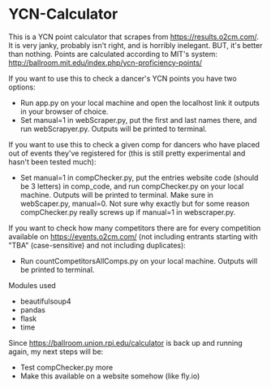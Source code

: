 # YCN-Calculator
This is a YCN point calculator that scrapes from https://results.o2cm.com/. It is very janky, probably isn't right, and is horribly inelegant. BUT, it's better than nothing. Points are calculated according to MIT's system: http://ballroom.mit.edu/index.php/ycn-proficiency-points/

If you want to use this to check a dancer's YCN points you have two options:
- Run app.py on your local machine and open the localhost link it outputs in your browser of choice.
- Set manual=1 in webScraper.py, put the first and last names there, and run webScrapyer.py. Outputs will be printed to terminal.

If you want to use this to check a given comp for dancers who have placed out of events they've registered for (this is still pretty experimental and hasn't been tested much):
- Set manual=1 in compChecker.py, put the entries website code (should be 3 letters) in comp_code, and run compChecker.py on your local machine. Outputs will be printed to terminal.  Make sure in webScaper.py, manual=0. Not sure why exactly but for some reason compChecker.py really screws up if manual=1 in webscraper.py.

If you want to check how many competitors there are for every competition available on https://events.o2cm.com/ (not including entrants starting with "TBA" (case-sensitive) and not including duplicates):
- Run countCompetitorsAllComps.py on your local machine. Outputs will be printed to terminal.

Modules used
- beautifulsoup4
- pandas
- flask
- time

Since https://ballroom.union.rpi.edu/calculator is back up and running again, my next steps will be:
- Test compChecker.py more
- Make this available on a website somehow (like fly.io)
